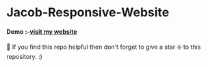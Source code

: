 # Jacob-Responsive-Website

#### Demo :-[visit my website](https://towhid020.github.io/Jacob/ "click to open")

🙏 If you find this repo helpful then don't forget to give a star ❇️ to this repository. :)
